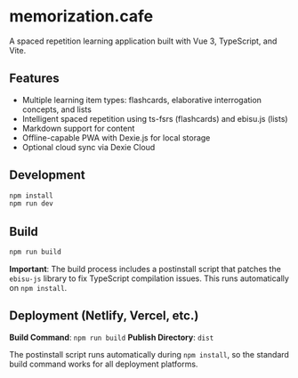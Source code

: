 # memorization.cafe

A spaced repetition learning application built with Vue 3, TypeScript, and Vite.

## Features

- Multiple learning item types: flashcards, elaborative interrogation concepts, and lists
- Intelligent spaced repetition using ts-fsrs (flashcards) and ebisu.js (lists)
- Markdown support for content
- Offline-capable PWA with Dexie.js for local storage
- Optional cloud sync via Dexie Cloud

## Development

```bash
npm install
npm run dev
```

## Build

```bash
npm run build
```

**Important**: The build process includes a postinstall script that patches the `ebisu-js` library to fix TypeScript compilation issues. This runs automatically on `npm install`.

## Deployment (Netlify, Vercel, etc.)

**Build Command**: `npm run build`
**Publish Directory**: `dist`

The postinstall script runs automatically during `npm install`, so the standard build command works for all deployment platforms.
